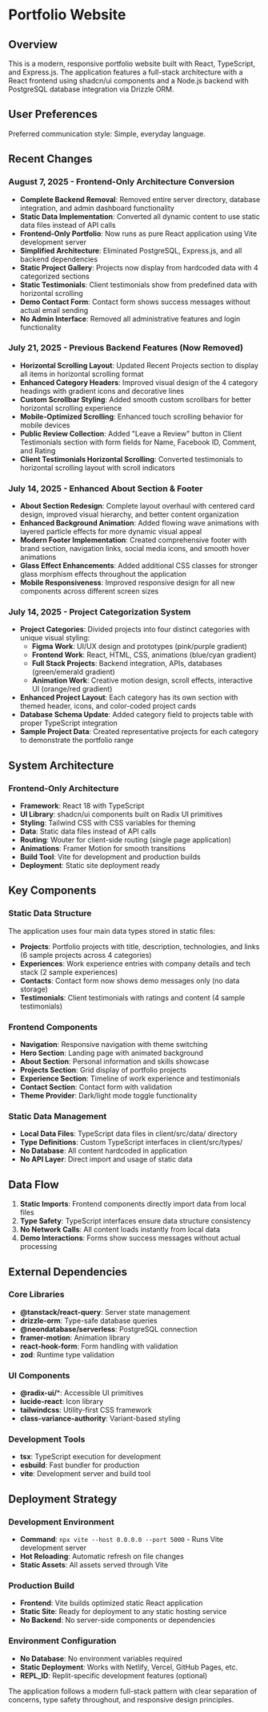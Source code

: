 # Portfolio Website

## Overview

This is a modern, responsive portfolio website built with React, TypeScript, and Express.js. The application features a full-stack architecture with a React frontend using shadcn/ui components and a Node.js backend with PostgreSQL database integration via Drizzle ORM.

## User Preferences

Preferred communication style: Simple, everyday language.

## Recent Changes

### August 7, 2025 - Frontend-Only Architecture Conversion
- **Complete Backend Removal**: Removed entire server directory, database integration, and admin dashboard functionality
- **Static Data Implementation**: Converted all dynamic content to use static data files instead of API calls
- **Frontend-Only Portfolio**: Now runs as pure React application using Vite development server
- **Simplified Architecture**: Eliminated PostgreSQL, Express.js, and all backend dependencies
- **Static Project Gallery**: Projects now display from hardcoded data with 4 categorized sections
- **Static Testimonials**: Client testimonials show from predefined data with horizontal scrolling
- **Demo Contact Form**: Contact form shows success messages without actual email sending
- **No Admin Interface**: Removed all administrative features and login functionality

### July 21, 2025 - Previous Backend Features (Now Removed)
- **Horizontal Scrolling Layout**: Updated Recent Projects section to display all items in horizontal scrolling format
- **Enhanced Category Headers**: Improved visual design of the 4 category headings with gradient icons and decorative lines  
- **Custom Scrollbar Styling**: Added smooth custom scrollbars for better horizontal scrolling experience
- **Mobile-Optimized Scrolling**: Enhanced touch scrolling behavior for mobile devices
- **Public Review Collection**: Added "Leave a Review" button in Client Testimonials section with form fields for Name, Facebook ID, Comment, and Rating
- **Client Testimonials Horizontal Scrolling**: Converted testimonials to horizontal scrolling layout with scroll indicators

### July 14, 2025 - Enhanced About Section & Footer
- **About Section Redesign**: Complete layout overhaul with centered card design, improved visual hierarchy, and better content organization
- **Enhanced Background Animation**: Added flowing wave animations with layered particle effects for more dynamic visual appeal
- **Modern Footer Implementation**: Created comprehensive footer with brand section, navigation links, social media icons, and smooth hover animations
- **Glass Effect Enhancements**: Added additional CSS classes for stronger glass morphism effects throughout the application
- **Mobile Responsiveness**: Improved responsive design for all new components across different screen sizes

### July 14, 2025 - Project Categorization System
- **Project Categories**: Divided projects into four distinct categories with unique visual styling:
  - **Figma Work**: UI/UX design and prototypes (pink/purple gradient)
  - **Frontend Work**: React, HTML, CSS, animations (blue/cyan gradient)
  - **Full Stack Projects**: Backend integration, APIs, databases (green/emerald gradient)
  - **Animation Work**: Creative motion design, scroll effects, interactive UI (orange/red gradient)
- **Enhanced Project Layout**: Each category has its own section with themed header, icons, and color-coded project cards
- **Database Schema Update**: Added category field to projects table with proper TypeScript integration
- **Sample Project Data**: Created representative projects for each category to demonstrate the portfolio range

## System Architecture

### Frontend-Only Architecture
- **Framework**: React 18 with TypeScript
- **UI Library**: shadcn/ui components built on Radix UI primitives
- **Styling**: Tailwind CSS with CSS variables for theming
- **Data**: Static data files instead of API calls
- **Routing**: Wouter for client-side routing (single page application)
- **Animations**: Framer Motion for smooth transitions
- **Build Tool**: Vite for development and production builds
- **Deployment**: Static site deployment ready

## Key Components

### Static Data Structure
The application uses four main data types stored in static files:
- **Projects**: Portfolio projects with title, description, technologies, and links (6 sample projects across 4 categories)
- **Experiences**: Work experience entries with company details and tech stack (2 sample experiences)
- **Contacts**: Contact form now shows demo messages only (no data storage)
- **Testimonials**: Client testimonials with ratings and content (4 sample testimonials)

### Frontend Components
- **Navigation**: Responsive navigation with theme switching
- **Hero Section**: Landing page with animated background
- **About Section**: Personal information and skills showcase
- **Projects Section**: Grid display of portfolio projects
- **Experience Section**: Timeline of work experience and testimonials
- **Contact Section**: Contact form with validation
- **Theme Provider**: Dark/light mode toggle functionality

### Static Data Management
- **Local Data Files**: TypeScript data files in client/src/data/ directory
- **Type Definitions**: Custom TypeScript interfaces in client/src/types/
- **No Database**: All content hardcoded in application
- **No API Layer**: Direct import and usage of static data

## Data Flow

1. **Static Imports**: Frontend components directly import data from local files
2. **Type Safety**: TypeScript interfaces ensure data structure consistency
3. **No Network Calls**: All content loads instantly from local data
4. **Demo Interactions**: Forms show success messages without actual processing

## External Dependencies

### Core Libraries
- **@tanstack/react-query**: Server state management
- **drizzle-orm**: Type-safe database queries
- **@neondatabase/serverless**: PostgreSQL connection
- **framer-motion**: Animation library
- **react-hook-form**: Form handling with validation
- **zod**: Runtime type validation

### UI Components
- **@radix-ui/***: Accessible UI primitives
- **lucide-react**: Icon library
- **tailwindcss**: Utility-first CSS framework
- **class-variance-authority**: Variant-based styling

### Development Tools
- **tsx**: TypeScript execution for development
- **esbuild**: Fast bundler for production
- **vite**: Development server and build tool

## Deployment Strategy

### Development Environment
- **Command**: `npx vite --host 0.0.0.0 --port 5000` - Runs Vite development server
- **Hot Reloading**: Automatic refresh on file changes
- **Static Assets**: All assets served through Vite

### Production Build
- **Frontend**: Vite builds optimized static React application
- **Static Site**: Ready for deployment to any static hosting service
- **No Backend**: No server-side components or dependencies

### Environment Configuration
- **No Database**: No environment variables required
- **Static Deployment**: Works with Netlify, Vercel, GitHub Pages, etc.
- **REPL_ID**: Replit-specific development features (optional)

The application follows a modern full-stack pattern with clear separation of concerns, type safety throughout, and responsive design principles.